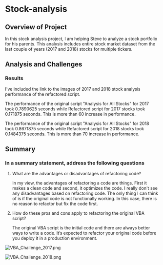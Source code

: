# Stock-analysis

## Overview of Project
In this stock analysis project, I am helping Steve to analyze a stock portfolio for his parents. This analysis includes entire stock market dataset from the last couple of years (2017 and 2018) stocks for multiple tickers.

## Analysis and Challenges

### Results
I've included the link to the images of 2017 and 2018 stock analysis performance of the refactored script.

The performance of the original script "Analysis for All Stocks" for 2017 took 0.7890625 seconds while Refactored script for 2017 stocks took 0.171875 seconds. This is more than 60 increase in performance. 

The performance of the original script "Analysis for All Stocks" for 2018 took 0.8671875 seconds while Refactored script for 2018 stocks took 0.1484375 seconds. This is more than 70 increase in performance.

## Summary

### In a summary statement, address the following questions
 1.	What are the advantages or disadvantages of refactoring code?
        
    In my view, the advantages of refactoring a code are things. First it makes a clean code and second, it optimizes the code. I really don't see any disadvantages         based on refactoring code. The only thing I can think of is if the original code is not functionally working. In this case, there is no reason to refactor but           fix the code first.
        
 2.	How do these pros and cons apply to refactoring the original VBA script?
        
    The original VBA script is the initial code and there are always better ways to write a code. It’s expected to refactor your original code before you deploy it           in a production environment.



![VBA_Challenge_2017.png](https://github.com/bariir/stock-analysis/tree/main/resources/VBA_Challenge_2017.png?raw=true)

![VBA_Challenge_2018.png](https://github.com/bariir/stock-analysis/tree/main/resources/VBA_Challenge_2018.png?raw=true)
